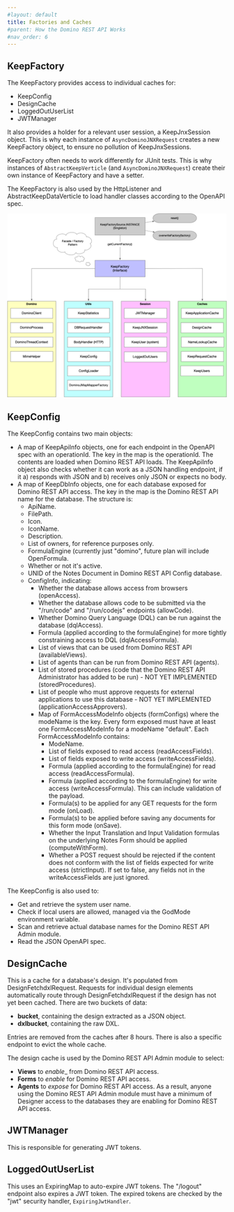 ```yaml
---
#layout: default
title: Factories and Caches
#parent: How the Domino REST API Works
#nav_order: 6
---
```


## KeepFactory

The KeepFactory provides access to individual caches for:

- KeepConfig
- DesignCache
- LoggedOutUserList
- JWTManager

It also provides a holder for a relevant user session, a KeepJnxSession object. This is why each instance of `AsyncDominoJNXRequest` creates a new KeepFactory object, to ensure no pollution of KeepJnxSessions.

KeepFactory often needs to work differently for JUnit tests. This is why instances of `AbstractKeepVerticle` (and `AsyncDominoJNXRequest`) create their own instance of KeepFactory and have a setter.

The KeepFactory is also used by the HttpListener and AbstractKeepDataVerticle to load handler classes according to the OpenAPI spec.

![Domino REST API Errors](../assets/images/KeepFactory.png)

## **KeepConfig**

The KeepConfig contains two main objects:

- A map of KeepApiInfo objects, one for each endpoint in the OpenAPI spec with an operationId. The key in the map is the operationId. The contents are loaded when Domino REST API loads. The KeepApiInfo object also checks whether it can work as a JSON handling endpoint, if it a) responds with JSON and b) receives only JSON or expects no body.
- A map of KeepDbInfo objects, one for each database exposed for Domino REST API access. The key in the map is the Domino REST API name for the database. The structure is:
    - ApiName.
    - FilePath.
    - Icon.
    - IconName.
    - Description.
    - List of owners, for reference purposes only.
    - FormulaEngine (currently just "domino", future plan will include OpenFormula.
    - Whether or not it's active.
    - UNID of the Notes Document in Domino REST API Config database.
  - ConfigInfo, indicating:
    - Whether the database allows access from browsers (openAccess).
    - Whether the database allows code to be submitted via the "/run/code" and "/run/codejs" endpoints (allowCode).
    - Whether Domino Query Language (DQL) can be run against the database (dqlAccess).
    - Formula (applied according to the formulaEngine) for more tightly constraining access to DQL (dqlAccessFormula).
    - List of views that can be used from Domino REST API (availableViews).
    - List of agents than can be run from Domino REST API (agents).
    - List of stored procedures (code that the Domino REST API Administrator has added to be run) - NOT YET IMPLEMENTED (storedProcedures).
    - List of people who must approve requests for external applications to use this database - NOT YET IMPLEMENTED (applicationAccessApprovers).
    - Map of FormAccessModeInfo objects (formConfigs) where the modeName is the key. Every form exposed must have at least one FormAccessModeInfo for a modeName "default". Each FormAccessModeInfo contains:
        - ModeName.
        - List of fields exposed to read access (readAccessFields).
        - List of fields exposed to write access (writeAccessFields).
        - Formula (applied according to the formulaEngine) for read access (readAccessFormula).
        - Formula (applied according to the formulaEngine) for write access (writeAccessFormula). This can include validation of the payload.
        - Formula(s) to be applied for any GET requests for the form mode (onLoad).
        - Formula(s) to be applied before saving any documents for this form mode (onSave).
        - Whether the Input Translation and Input Validation formulas on the underlying Notes Form should be applied (computeWithForm).
        - Whether a POST request should be rejected if the content does not conform with the list of fields expected for write access (strictInput). If set to false, any fields not in the writeAccessFields are just ignored.

The KeepConfig is also used to:

- Get and retrieve the system user name.
- Check if local users are allowed, managed via the GodMode environment variable.
- Scan and retrieve actual database names for the Domino REST API Admin module.
- Read the JSON OpenAPI spec.

## DesignCache

This is a cache for a database's design. It's populated from DesignFetchdxlRequest. Requests for individual design elements automatically route through DesignFetchdxlRequest if the design has not yet been cached. There are two buckets of data:

- **bucket**, containing the design extracted as a JSON object.
- **dxlbucket**, containing the raw DXL.

Entries are removed from the caches after 8 hours. There is also a specific endpoint to evict the whole cache.

The design cache is used by the Domino REST API Admin module to select:

- **Views** to _enable__ from Domino REST API access.
- **Forms** to _enable_ for Domino REST API access.
- **Agents** to _expose_ for Domino REST API access.
  As a result, anyone using the Domino REST API Admin module must have a minimum of Designer access to the databases they are enabling for Domino REST API access.

## JWTManager

This is responsible for generating JWT tokens.

## LoggedOutUserList

This uses an ExpiringMap to auto-expire JWT tokens. The "/logout" endpoint also expires a JWT token. The expired tokens are checked by the "jwt" security handler, `ExpiringJwtHandler`.
